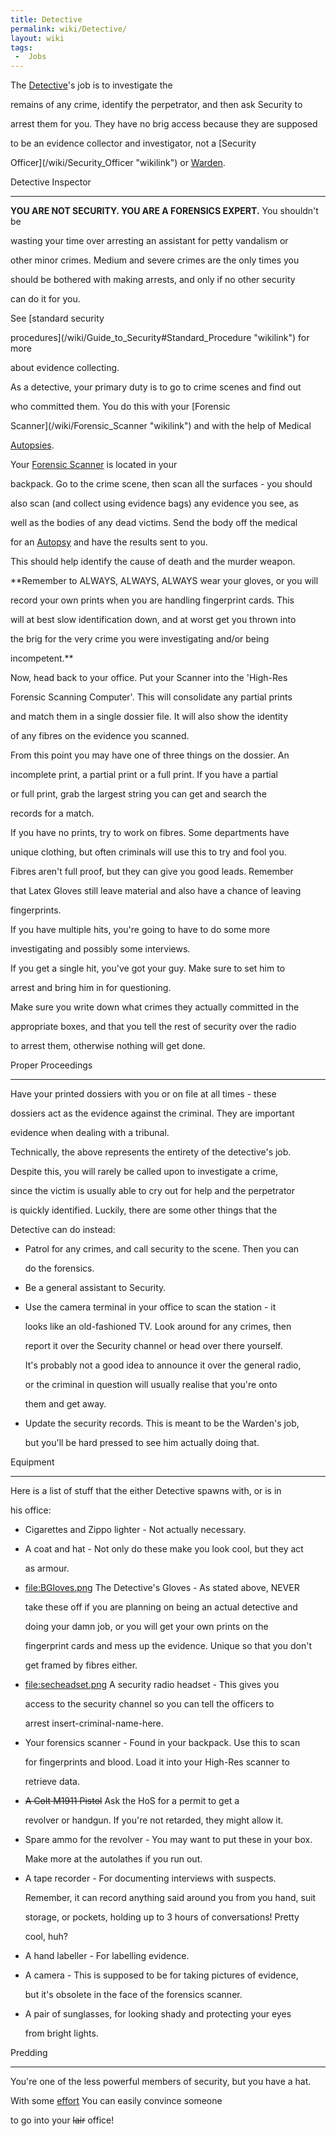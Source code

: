 ```yaml
---
title: Detective
permalink: wiki/Detective/
layout: wiki
tags:
 -  Jobs
---
```


The [Detective](/wiki/Detective "wikilink")'s job is to investigate the
remains of any crime, identify the perpetrator, and then ask Security to
arrest them for you. They have no brig access because they are supposed
to be an evidence collector and investigator, not a [Security
Officer](/wiki/Security_Officer "wikilink") or [Warden](Warden "wikilink").

Detective Inspector
-------------------

**YOU ARE NOT SECURITY. YOU ARE A FORENSICS EXPERT.** You shouldn't be
wasting your time over arresting an assistant for petty vandalism or
other minor crimes. Medium and severe crimes are the only times you
should be bothered with making arrests, and only if no other security
can do it for you.

See [standard security
procedures](/wiki/Guide_to_Security#Standard_Procedure "wikilink") for more
about evidence collecting.

As a detective, your primary duty is to go to crime scenes and find out
who committed them. You do this with your [Forensic
Scanner](/wiki/Forensic_Scanner "wikilink") and with the help of Medical
[Autopsies](/wiki/Autopsies "wikilink").

Your [Forensic Scanner](/wiki/Forensic_Scanner "wikilink") is located in your
backpack. Go to the crime scene, then scan all the surfaces - you should
also scan (and collect using evidence bags) any evidence you see, as
well as the bodies of any dead victims. Send the body off the medical
for an [Autopsy](/wiki/Autopsy "wikilink") and have the results sent to you.
This should help identify the cause of death and the murder weapon.

**Remember to ALWAYS, ALWAYS, ALWAYS wear your gloves, or you will
record your own prints when you are handling fingerprint cards. This
will at best slow identification down, and at worst get you thrown into
the brig for the very crime you were investigating and/or being
incompetent.**

Now, head back to your office. Put your Scanner into the 'High-Res
Forensic Scanning Computer'. This will consolidate any partial prints
and match them in a single dossier file. It will also show the identity
of any fibres on the evidence you scanned.

From this point you may have one of three things on the dossier. An
incomplete print, a partial print or a full print. If you have a partial
or full print, grab the largest string you can get and search the
records for a match.

If you have no prints, try to work on fibres. Some departments have
unique clothing, but often criminals will use this to try and fool you.
Fibres aren't full proof, but they can give you good leads. Remember
that Latex Gloves still leave material and also have a chance of leaving
fingerprints.

If you have multiple hits, you're going to have to do some more
investigating and possibly some interviews.

If you get a single hit, you've got your guy. Make sure to set him to
arrest and bring him in for questioning.

Make sure you write down what crimes they actually committed in the
appropriate boxes, and that you tell the rest of security over the radio
to arrest them, otherwise nothing will get done.

Proper Proceedings
------------------

Have your printed dossiers with you or on file at all times - these
dossiers act as the evidence against the criminal. They are important
evidence when dealing with a tribunal.

Technically, the above represents the entirety of the detective's job.
Despite this, you will rarely be called upon to investigate a crime,
since the victim is usually able to cry out for help and the perpetrator
is quickly identified. Luckily, there are some other things that the
Detective can do instead:

-   Patrol for any crimes, and call security to the scene. Then you can
    do the forensics.
-   Be a general assistant to Security.
-   Use the camera terminal in your office to scan the station - it
    looks like an old-fashioned TV. Look around for any crimes, then
    report it over the Security channel or head over there yourself.
    It's probably not a good idea to announce it over the general radio,
    or the criminal in question will usually realise that you're onto
    them and get away.
-   Update the security records. This is meant to be the Warden's job,
    but you'll be hard pressed to see him actually doing that.

Equipment
---------

Here is a list of stuff that the either Detective spawns with, or is in
his office:

-   Cigarettes and Zippo lighter - Not actually necessary.
-   A coat and hat - Not only do these make you look cool, but they act
    as armour.
-   <file:BGloves.png> The Detective's Gloves - As stated above, NEVER
    take these off if you are planning on being an actual detective and
    doing your damn job, or you will get your own prints on the
    fingerprint cards and mess up the evidence. Unique so that you don't
    get framed by fibres either.
-   <file:secheadset.png> A security radio headset - This gives you
    access to the security channel so you can tell the officers to
    arrest insert-criminal-name-here.
-   Your forensics scanner - Found in your backpack. Use this to scan
    for fingerprints and blood. Load it into your High-Res scanner to
    retrieve data.
-   <s>A Colt M1911 Pistol</s> Ask the HoS for a permit to get a
    revolver or handgun. If you're not retarded, they might allow it.
-   Spare ammo for the revolver - You may want to put these in your box.
    Make more at the autolathes if you run out.
-   A tape recorder - For documenting interviews with suspects.
    Remember, it can record anything said around you from you hand, suit
    storage, or pockets, holding up to 3 hours of conversations! Pretty
    cool, huh?
-   A hand labeller - For labelling evidence.
-   A camera - This is supposed to be for taking pictures of evidence,
    but it's obsolete in the face of the forensics scanner.
-   A pair of sunglasses, for looking shady and protecting your eyes
    from bright lights.

Predding
--------

You're one of the less powerful members of security, but you have a hat.
With some [effort](roleplay "wikilink") You can easily convince someone
to go into your <s>lair</s> office!
